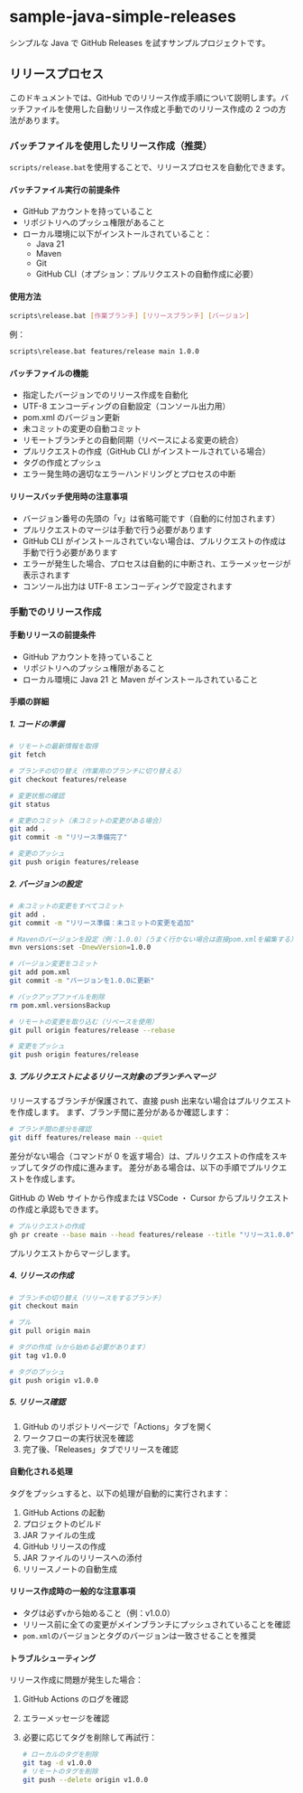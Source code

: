 # sample-java-simple-releases

シンプルな Java で GitHub Releases を試すサンプルプロジェクトです。

## リリースプロセス

このドキュメントでは、GitHub でのリリース作成手順について説明します。バッチファイルを使用した自動リリース作成と手動でのリリース作成の 2 つの方法があります。

### バッチファイルを使用したリリース作成（推奨）

`scripts/release.bat`を使用することで、リリースプロセスを自動化できます。

#### バッチファイル実行の前提条件

- GitHub アカウントを持っていること
- リポジトリへのプッシュ権限があること
- ローカル環境に以下がインストールされていること：
  - Java 21
  - Maven
  - Git
  - GitHub CLI（オプション：プルリクエストの自動作成に必要）

#### 使用方法

```bash
scripts\release.bat [作業ブランチ] [リリースブランチ] [バージョン]
```

例：

```bash
scripts\release.bat features/release main 1.0.0
```

#### バッチファイルの機能

- 指定したバージョンでのリリース作成を自動化
- UTF-8 エンコーディングの自動設定（コンソール出力用）
- pom.xml のバージョン更新
- 未コミットの変更の自動コミット
- リモートブランチとの自動同期（リベースによる変更の統合）
- プルリクエストの作成（GitHub CLI がインストールされている場合）
- タグの作成とプッシュ
- エラー発生時の適切なエラーハンドリングとプロセスの中断

#### リリースバッチ使用時の注意事項

- バージョン番号の先頭の「v」は省略可能です（自動的に付加されます）
- プルリクエストのマージは手動で行う必要があります
- GitHub CLI がインストールされていない場合は、プルリクエストの作成は手動で行う必要があります
- エラーが発生した場合、プロセスは自動的に中断され、エラーメッセージが表示されます
- コンソール出力は UTF-8 エンコーディングで設定されます

### 手動でのリリース作成

#### 手動リリースの前提条件

- GitHub アカウントを持っていること
- リポジトリへのプッシュ権限があること
- ローカル環境に Java 21 と Maven がインストールされていること

#### 手順の詳細

##### 1. コードの準備

```bash
# リモートの最新情報を取得
git fetch

# ブランチの切り替え（作業用のブランチに切り替える）
git checkout features/release

# 変更状態の確認
git status

# 変更のコミット（未コミットの変更がある場合）
git add .
git commit -m "リリース準備完了"

# 変更のプッシュ
git push origin features/release
```

##### 2. バージョンの設定

```bash
# 未コミットの変更をすべてコミット
git add .
git commit -m "リリース準備：未コミットの変更を追加"

# Mavenのバージョンを設定（例：1.0.0）（うまく行かない場合は直接pom.xmlを編集する）
mvn versions:set -DnewVersion=1.0.0

# バージョン変更をコミット
git add pom.xml
git commit -m "バージョンを1.0.0に更新"

# バックアップファイルを削除
rm pom.xml.versionsBackup

# リモートの変更を取り込む（リベースを使用）
git pull origin features/release --rebase

# 変更をプッシュ
git push origin features/release
```

##### 3. プルリクエストによるリリース対象のブランチへマージ

リリースするブランチが保護されて、直接 push 出来ない場合はプルリクエストを作成します。
まず、ブランチ間に差分があるか確認します：

```bash
# ブランチ間の差分を確認
git diff features/release main --quiet
```

差分がない場合（コマンドが 0 を返す場合）は、プルリクエストの作成をスキップしてタグの作成に進みます。
差分がある場合は、以下の手順でプルリクエストを作成します。

GitHub の Web サイトから作成または VSCode ・ Cursor からプルリクエストの作成と承認もできます。

```bash
# プルリクエストの作成
gh pr create --base main --head features/release --title "リリース1.0.0" --body "リリース1.0.0のプルリクエストです。"
```

プルリクエストからマージします。

##### 4. リリースの作成

```bash
# ブランチの切り替え（リリースをするブランチ）
git checkout main

# プル
git pull origin main

# タグの作成（vから始める必要があります）
git tag v1.0.0

# タグのプッシュ
git push origin v1.0.0
```

##### 5. リリース確認

1. GitHub のリポジトリページで「Actions」タブを開く
2. ワークフローの実行状況を確認
3. 完了後、「Releases」タブでリリースを確認

#### 自動化される処理

タグをプッシュすると、以下の処理が自動的に実行されます：

1. GitHub Actions の起動
2. プロジェクトのビルド
3. JAR ファイルの生成
4. GitHub リリースの作成
5. JAR ファイルのリリースへの添付
6. リリースノートの自動生成

#### リリース作成時の一般的な注意事項

- タグは必ず`v`から始めること（例：v1.0.0）
- リリース前に全ての変更がメインブランチにプッシュされていることを確認
- `pom.xml`のバージョンとタグのバージョンは一致させることを推奨

#### トラブルシューティング

リリース作成に問題が発生した場合：

1. GitHub Actions のログを確認
2. エラーメッセージを確認
3. 必要に応じてタグを削除して再試行：

   ```bash
   # ローカルのタグを削除
   git tag -d v1.0.0
   # リモートのタグを削除
   git push --delete origin v1.0.0
   ```

